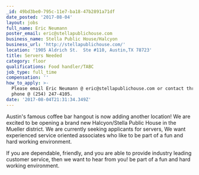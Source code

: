 ```yaml
---
_id: 49bd3be0-795c-11e7-ba18-47b2891a71df
date_posted: '2017-08-04'
layout: jobs
full_name: Eric Neumann
poster_email: eric@stellapublichouse.com
business_name: Stella Public House/Halcyon
business_url: 'http://stellapublichouse.com/'
location: '1905 Aldrich St.  Ste #110, Austin,TX 78723'
title: Servers Needed
category: floor
qualifications: Food handler/TABC
job_type: full_time
compensation: ''
how_to_apply: >-
  Please email Eric Neumann @ eric@stellapublichouse.com or contact through
  phone @ (254) 247-4105.
date: '2017-08-04T21:31:34.349Z'
---
```

Austin's famous coffee bar hangout is now adding another location!  We are excited to be opening a brand new Halcyon/Stella Public House in the Mueller district.  We are currently seeking applicants for servers,  We want experienced service oriented associates who like to be part of a fun and hard working environment.  

If you are dependable, friendly, and you are able to provide industry leading customer service, then we want to hear from you! be part of a fun and hard working environment.
